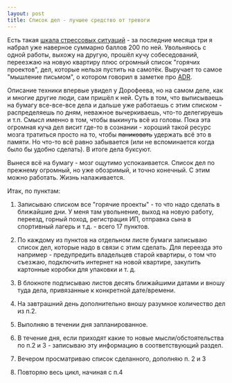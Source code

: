 ```yaml
---
layout: post
title: Список дел - лучшее средство от тревоги
---
```


Есть такая [шкала стрессовых ситуаций](https://altapress.ru/zdorovie/story/kak-izmerit-silu-stressa-po-shkale-holmsa-i-rae-85370) - за последние месяца три я набрал уже наверное суммарно баллов 200 по ней. Увольняюсь с одной работы, выхожу на другую, прошёл кучу собеседований, переезжаю на новую квартиру плюс огромный список "горячих проектов", дел, которые нельзя пустить на самотёк. Выручает то самое "мышление письмом", о котором говорил в заметке про [ADR](https://sergushenkov.github.io/architecture-decision-records/). 

Описание техники впервые увидел у Дорофеева, но на самом деле, как и многие другие люди, сам пришёл к ней. Суть в том, что выписываешь на бумагу все-все-все дела и дальше уже работаешь с этим списком - распределяешь по дням, неважное вычеркиваешь, что-то делегируешь и т.п. Смысл именно в том, чтобы выкинуть всё из головы. Пока эта огромная куча дел висит где-то в сознании - хороший такой ресурс мозга тратиться просто на то, чтобы ~~паниковать~~ удержать всё это в памяти. Но что-то всё равно забывается (или не вспоминается когда было бы удобно сделать). В итоге дела буксуют.

Вынеся всё на бумагу - мозг ощутимо успокаивается. Список дел по прежнему огромный, но уже обозримый, и точно конечный. С этим можно работать. Жизнь налаживается.

Итак, по пунктам:

1. Записываю списком все "горячие проекты" - то что надо сделать в ближайшие дни. У меня там увольнение, выход на новую работу, переезд, горный поход, регистрация ИП, отправка сына в спортивный лагерь и т.д. - всего 17 пунктов. 

2. По каждому из пунктов на отдельном листе бумаги записываю список дел, которые надо в связи с этим сделать. Для переезда это например - предупредить владельцев старой квартиры, о том что съезжаю, подключить интернет на новой квартире, закупить картонные коробки для упаковки и т. д.
 
3. В блокноте подписываю листов десять ближайшими датами и вношу туда дела, привязанные к конкретной дате/времени.

4. На завтрашний день дополнительно вношу разумное количество дел из п.2.

5. Выполняю в течении дня запланированное.

6. В течение дня, если приходят какие то новые мысли/обстоятельства по п.2 и 3 - записываю эту информацию в соответствующий раздел.

7. Вечером просматриваю список сделанного, дополняю п. 2 и 3

8. Повторяю весь цикл, начиная с п.4